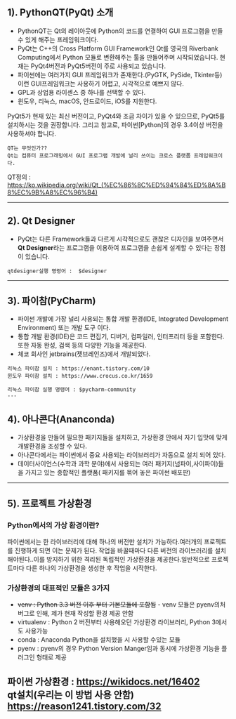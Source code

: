 ## 1). PythonQT(PyQt) 소개
- PythonQT는 Qt의 레이아웃에 Python의 코드를 연결하여 GUI 프로그램을 만들 수 있게 해주는 프레임워크이다.
- PyQt는 C++의 Cross Platform GUI Framework인 Qt를 영국의 Riverbank Computing에서 Python 모듈로 변환해주는 툴을 만들어주며 시작되었습니다. 현재는 PyQt4버전과 PyQt5버전이 주로 사용되고 있습니다.
- 파이썬에는 여러가지 GUI 프레임워크가 존재한다.(PyGTK, PySide, Tkinter등) 이런 GUI프레임워크는 사용하기 어렵고, 시각적으로 예쁘지 않다.
- GPL과 상업용 라이센스 중 하나를 선택할 수 있다.
- 윈도우, 리눅스, macOS, 안드로이드, iOS를 지원한다.

PyQt5가 현재 있는 최신 버전이고, PyQt4와 조금 차이가 있을 수 있으므로, PyQt5를 설치하시는 것을 권장합니다. 그리고 참고로, 파이썬[Python]의 경우 3.4이상 버전을 사용하셔야 합니다. 

```
QT는 무엇인가??
Qt는 컴퓨터 프로그래밍에서 GUI 프로그램 개발에 널리 쓰이는 크로스 플랫폼 프레임워크이다. 
```
QT정의 : https://ko.wikipedia.org/wiki/Qt_(%EC%86%8C%ED%94%84%ED%8A%B8%EC%9B%A8%EC%96%B4)

---     
## 2). Qt Designer
- PyQt는 다른 Framework들과 다르게 시각적으로도 괜찮은 디자인을 보여주면서 **Qt Designer**라는 프로그램을 이용하여 프로그램을 손쉽게 설계할 수 있다는 장점이 있습니다.
```
qtdesigner실행 명령어 :  $designer
```
---     
## 3). 파이참(PyCharm)
- 파이썬 개발에 가장 널리 사용되는 통합 개발 환경(IDE, Integrated Development Environment) 또는 개발 도구 이다.
- 통합 개발 환경(IDE)은 코드 편집기, 디버거, 컴파일러, 인터프리터 등을 포함한다. 또한 자동 완성, 검색 등의 다양한 기능을 제공한다.
- 체코 회사인 jetbrains(젯브레인즈)에서 개발되었다.

```
리눅스 파이참 설치 : https://enant.tistory.com/10
윈도우 파이참 설치 : https://www.crocus.co.kr/1659

리눅스 파이참 실행 명령어 : $pycharm-community
---     
```
## 4). 아나콘다(Ananconda)
- 가상환경을 만들어 필요한 패키지들을 설치하고, 가상환경 안에서 자기 입맛에 맞게 개발환경을 조성할 수 있다.
- 아나콘다에서는 파이썬에서 중요 사용되는 라이브러리가 자동으로 설치 되어 있다.
- 데이터사이언스(수학과 과학 분야)에서 사용되는 여러 패키지(넘파이,사이파이)들을 가지고 있는 종합적인 플랫폼( 패키지를 묶어 놓은 파이썬 배포판)

---     
## 5). 프로젝트 가상환경
### Python에서의 가상 환경이란?
파이썬에서는 한 라이브러리에 대해 하나의 버전만 설치가 가능하다.여러개의 프로젝트를 진행하게 되면 이는 문제가 된다. 작업을 바꿀때마다 다른 버전의 라이브러리를 설치해야된다..이를 방지하기 위한 격리된 독립적인 가상환경을 제공한다.일반적으로 프로젝트마다 다른 하나의 가상환경을 생성한 후 작업을 시작한다.
### 가상환경의 대표적인 모듈은 3가지
- <del>venv : Python 3.3 버전 이후 부터 기본모듈에 포함됨</del>
        - venv 모듈은 pyenv의처 버그로 인해, 제가 현재 작성할 환경 제공 안함
- virtualenv : Python 2 버전부터 사용해오던 가상환경 라이브러리, Python 3에서도 사용가능
- conda : Anaconda Python을 설치했을 시 사용할 수있는 모듈
- pyenv : pyenv의 경우 Python Version Manger임과 동시에 가상환경 기능을 플러그인 형태로 제공      

파이썬 가상환경 : https://wikidocs.net/16402     
qt설치(우리는 이 방법 사용 안함)  https://reason1241.tistory.com/32        
---     


